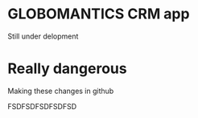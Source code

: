 # GLOBOMANTICS CRM app
Still under delopment

# Really dangerous
Making these changes in github


FSDFSDFSDFSDFSD
